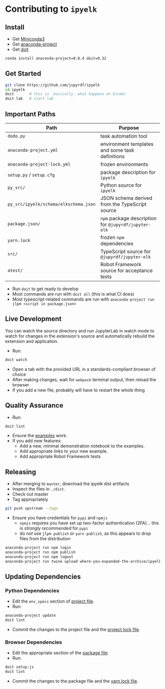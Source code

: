# Contributing to `ipyelk`

## Install

- Get [Miniconda3](https://docs.conda.io/en/latest/miniconda.html)
- Get [anaconda-project](https://anaconda-project.readthedocs.io)
- Get [doit](https://pydoit.org)

```bash
conda install anaconda-project=0.8.4 doit=0.32
```

## Get Started

```bash
git clone https://github.com/jupyrdf/ipyelk
cd ipyelk
doit       # this is _basically_ what happens on binder
doit lab   # start lab
```

## Important Paths

| Path                                  | Purpose                                              |
| ------------------------------------- | ---------------------------------------------------- |
| `dodo.py`                             | task automation tool                                 |
| `anaconda-project.yml`                | environment templates and some task definitions      |
| `anaconda-project-lock.yml`           | frozen environments                                  |
| `setup.py` / `setup.cfg`              | package description for `ipyelk`                     |
| `py_src/`                             | Python source for `ipyelk`                           |
| `py_src/ipyelk/schema/elkschema.json` | JSON schema derived from the TypeScript source       |
| `package.json/`                       | `npm` package description for `@jupyrdf/jupyter-elk` |
| `yarn.lock`                           | frozen `npm` dependencies                            |
| `src/`                                | TypeScript source for `@jupyrdf/jupyter-elk`         |
| `atest/`                              | Robot Framework source for acceptance tests          |

- Run `doit` to get ready to develop
- Most commands are run with `doit all` (this is what CI does)
- Most typescript-related commands are run with
  `anaconda-project run jlpm <script in package.json>`

## Live Development

You can watch the source directory and run JupyterLab in watch mode to watch for changes
in the extension's source and automatically rebuild the extension and application.

- Run:

```bash
doit watch
```

- Open a tab with the provided URL in a standards-compliant browser of choice
- After making changes, wait for `webpack` terminal output, then reload the browser
- If you add a new file, probably will have to restart the whole thing

## Quality Assurance

- Run:

```bash
doit lint
```

- Ensure the [examples](./examples) work.
- If you add new features:
  - Add a new, minimal demonstration notebook to the examples.
  - Add appropriate links to your new example.
  - Add appropriate Robot Framework tests

## Releasing

- After merging to `master`, download the ipyelk dist artifacts
- Inspect the files in `./dist`.
- Check out master
- Tag appropriately

```bash
git push upstream --tags
```

- Ensure you have credentials for `pypi` and `npmjs`
  - `npmjs` requires you have set up two-factor authentication (2FA)... this is
    _strongly recommended_ for `pypi`
  - do _not_ use `jlpm publish` or `yarn publish`, as this appears to drop files from
    the distribution

```bash
anaconda-project run npm login
anaconda-project run npm publish
anaconda-project run npm logout
anaconda-project run twine upload where-you-expanded-the-archive/ipyelk-*
```

## Updating Dependencies

### Python Dependencies

- Edit the `env_specs` section of [project file](./anaconda-project.yml).
- Run:

```bash
anaconda-project update
doit lint
```

- Commit the changes to the project file and the
  [project lock file](./anaconda-project-lock.yml).

### Browser Dependencies

- Edit the appropriate section of the [package file](./package.json).
- Run:

```bash
doit setup:js
doit lint
```

- Commit the changes to the package file and the [yarn lock file](./yarn.lock).
